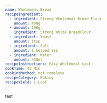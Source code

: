 ```yaml
---
name: Wholemeal Bread
recipeIngredient:
  - ingredient: Strong Wholemeal Bread Flour
    amount: 400g
  - amount: 100g
    ingredient: Strong White BreadFlour
  - ingredient: Yeast
    amount: 1tsp
  - ingredient: Salt
    amount: 1 heaped tsp
  - ingredient: Water
    amount: 300ml
recipeInstructions: Easy Wholemeal Loaf
cookTime: 45 Min
cookingMethod: not complete
recipeCategory: Baking
recipeYield: 1 Loaf
---
```

test